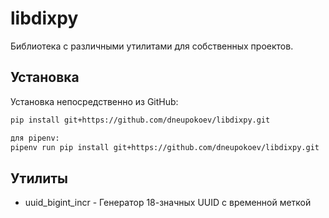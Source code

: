 # libdixpy

Библиотека с различными утилитами для собственных проектов.

## Установка

Установка непосредственно из GitHub:

```bash
pip install git+https://github.com/dneupokoev/libdixpy.git

для pipenv:
pipenv run pip install git+https://github.com/dneupokoev/libdixpy.git
```

## Утилиты

- uuid_bigint_incr - Генератор 18-значных UUID с временной меткой
